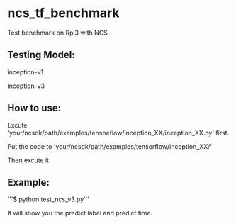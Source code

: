 # ncs_tf_benchmark
Test benchmark on Rpi3 with NCS

## Testing Model: 

inception-v1

inception-v3


## How to use:

Excute 'your/ncsdk/path/examples/tensoeflow/inception_XX/inception_XX.py' first.

Put the code to 'your/ncsdk/path/examples/tensorflow/inception_XX/'

Then excute it.


## Example:

'''$ python test_ncs_v3.py'''

It will show you the predict label and predict time.
